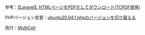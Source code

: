 参考：[【Laravel】HTMLページをPDF化してダウンロード(TCPDF使用)](https://fresh-engineer.hatenablog.com/entry/2018/06/03/135643)


PHPバージョン変更：[ubuntu20.04.1 phpのバージョンを切り替える](https://mebee.info/2020/08/17/post-16891/)

改行：[MultiCell](http://tcpdf.penlabo.net/method/m/MultiCell.html)